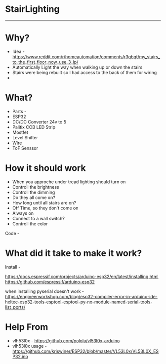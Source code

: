 # StairLighting
---
# Why?
  - Idea - https://www.reddit.com/r/homeautomation/comments/r3qbqt/my_stairs_to_the_first_floor_now_use_3_ip/
  - Automatically Light the way when walking up or down the stairs
  - Stairs were being rebuilt so I had access to the back of them for wiring
  -  

# What?
  - Parts - 
  - ESP32
  - DC/DC Converter 24v to 5
  - Palitix COB LED Strip
  - Mostfet
  - Level Shifter
  - Wire
  - ToF Senssor 

# How it should work
  - When you approche under tread lighting should turn on
  - Controll the brightness
  - Controll the dimming 
  - Do they all come on?
  - How long until all stairs are on?
  - Off Time, so they don't come on
  - Always on 
  - Connect to a wall switch?
  - Controll the color
 

Code - 

# What did it take to make it work?
Install - 

https://docs.espressif.com/projects/arduino-esp32/en/latest/installing.html
https://github.com/espressif/arduino-esp32

when installing pyserial doesn't work - https://engineerworkshop.com/blog/esp32-compiler-error-in-arduino-ide-heltec-esp32-tools-esptool-esptool-py-no-module-named-serial-tools-list_ports/

# Help From
  - vlh53l0x - https://github.com/pololu/vl53l0x-arduino
  - vlh53l0x usage - https://github.com/kriswiner/ESP32/blob/master/VL53L0x/VL53L0X_ESP32.ino



